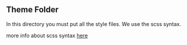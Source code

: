 ## Theme Folder

In this directory you must put all the style files. We use the scss syntax.

more info about scss syntax [here](https://sass-lang.com/documentation/syntax#scss)